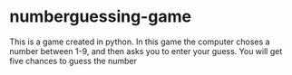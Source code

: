 # numberguessing-game
This is a game created in python. In this game the computer choses a number between 1-9, and then asks you to enter your guess. You will get five chances to guess the number
